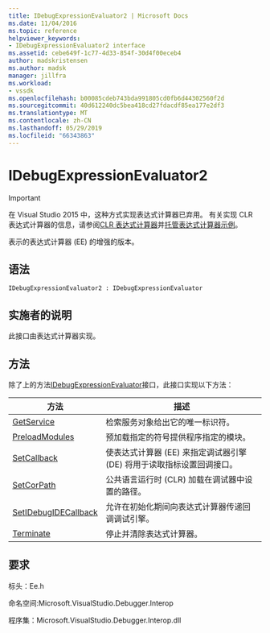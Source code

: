 ```yaml
---
title: IDebugExpressionEvaluator2 | Microsoft Docs
ms.date: 11/04/2016
ms.topic: reference
helpviewer_keywords:
- IDebugExpressionEvaluator2 interface
ms.assetid: cebe649f-1c77-4d33-854f-30d4f00eceb4
author: madskristensen
ms.author: madsk
manager: jillfra
ms.workload:
- vssdk
ms.openlocfilehash: b00085cdeb743bda991805cd0fb6d44302560f2d
ms.sourcegitcommit: 40d612240dc5bea418cd27fdacdf85ea177e2df3
ms.translationtype: MT
ms.contentlocale: zh-CN
ms.lasthandoff: 05/29/2019
ms.locfileid: "66343863"
---
```

# <a name="idebugexpressionevaluator2"></a>IDebugExpressionEvaluator2
> [!IMPORTANT]
> 在 Visual Studio 2015 中，这种方式实现表达式计算器已弃用。 有关实现 CLR 表达式计算器的信息，请参阅[CLR 表达式计算器](https://github.com/Microsoft/ConcordExtensibilitySamples/wiki/CLR-Expression-Evaluators)并[托管表达式计算器示例](https://github.com/Microsoft/ConcordExtensibilitySamples/wiki/Managed-Expression-Evaluator-Sample)。

 表示的表达式计算器 (EE) 的增强的版本。

## <a name="syntax"></a>语法

```
IDebugExpressionEvaluator2 : IDebugExpressionEvaluator
```

## <a name="notes-for-implementers"></a>实施者的说明
 此接口由表达式计算器实现。

## <a name="methods"></a>方法
 除了上的方法[IDebugExpressionEvaluator](../../../extensibility/debugger/reference/idebugexpressionevaluator.md)接口，此接口实现以下方法：

|方法|描述|
|------------|-----------------|
|[GetService](../../../extensibility/debugger/reference/idebugexpressionevaluator2-getservice.md)|检索服务对象给出它的唯一标识符。|
|[PreloadModules](../../../extensibility/debugger/reference/idebugexpressionevaluator2-preloadmodules.md)|预加载指定的符号提供程序指定的模块。|
|[SetCallback](../../../extensibility/debugger/reference/idebugexpressionevaluator2-setcallback.md)|使表达式计算器 (EE) 来指定调试器引擎 (DE) 将用于读取指标设置回调接口。|
|[SetCorPath](../../../extensibility/debugger/reference/idebugexpressionevaluator2-setcorpath.md)|公共语言运行时 (CLR) 加载在调试器中设置的路径。|
|[SetIDebugIDECallback](../../../extensibility/debugger/reference/idebugexpressionevaluator2-setidebugidecallback.md)|允许在初始化期间向表达式计算器传递回调调试引擎。|
|[Terminate](../../../extensibility/debugger/reference/idebugexpressionevaluator2-terminate.md)|停止并清除表达式计算器。|

## <a name="requirements"></a>要求
 标头：Ee.h

 命名空间:Microsoft.VisualStudio.Debugger.Interop

 程序集：Microsoft.VisualStudio.Debugger.Interop.dll